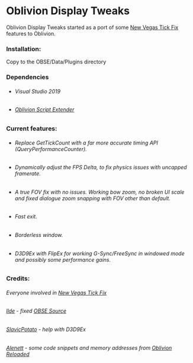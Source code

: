 # **Oblivion Display Tweaks**
  
 Oblivion Display Tweaks started as a port of some [New Vegas Tick Fix](https://github.com/carxt/New-Vegas-Tick-Fix) features to Oblivion.


### Installation:

Copy to the OBSE/Data/Plugins directory


### Dependencies

* ###### Visual Studio 2019

* ###### [Oblivion Script Extender](https://github.com/llde/Oblivion-Script-Extender)


### Current features:

* ###### Replace GetTickCount with a far more accurate timing API (QueryPerformanceCounter).

* ###### Dynamically adjust the FPS Delta, to fix physics issues with uncapped framerate.

* ###### A true FOV fix with no issues. Working bow zoom, no broken UI scale and fixed dialogue zoom snapping with FOV other than default.

* ###### Fast exit.

* ###### Borderless window.

* ###### D3D9Ex with FlipEx for working G-Sync/FreeSync in windowed mode and possibly some performance gains.


### Credits:

###### Everyone involved in [New Vegas Tick Fix](https://github.com/carxt/New-Vegas-Tick-Fix)
###### [llde](https://github.com/llde) - fixed [OBSE Source](https://github.com/llde/Oblivion-Script-Extender)
###### [SlavicPotato](https://github.com/SlavicPotato) - help with D3D9Ex
###### [Alenett](https://github.com/Alenett) - some code snippets and memory addresses from [Oblivion Reloaded](https://github.com/Alenett/TES-Reloaded-Source-NEW)
